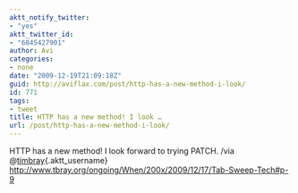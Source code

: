 ```yaml
---
aktt_notify_twitter:
- "yes"
aktt_twitter_id:
- "6845427901"
author: Avi
categories:
- none
date: "2009-12-19T21:09:18Z"
guid: http://aviflax.com/post/http-has-a-new-method-i-look/
id: 771
tags:
- tweet
title: HTTP has a new method! I look …
url: /post/http-has-a-new-method-i-look/
---
```

HTTP has a new method! I look forward to trying PATCH. /via @[timbray](http://twitter.com/timbray){.aktt_username} <a href="http://www.tbray.org/ongoing/When/200x/2009/12/17/Tab-Sweep-Tech#p-9" rel="nofollow">http://www.tbray.org/ongoing/When/200x/2009/12/17/Tab-Sweep-Tech#p-9</a>